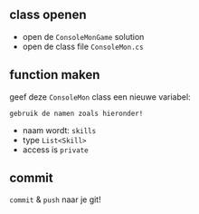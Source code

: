 ## class openen

- open de `ConsoleMonGame` solution
- open de class file `ConsoleMon.cs`


## function maken

geef deze `ConsoleMon` class een nieuwe variabel:

`gebruik de namen zoals hieronder!`

- naam wordt: `skills`
- type `List<Skill>`
- access is `private`

## commit

`commit` & `push` naar je git!